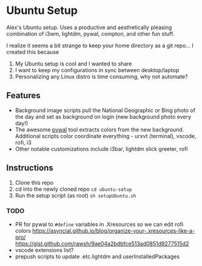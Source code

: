 # Ubuntu Setup

Alex's Ubuntu setup. Uses a productive and aesthetically pleasing combination of i3wm, lightdm, pywal, compton, and other fun stuff.

I realize it seems a bit strange to keep your home directory as a git repo... I created this because

1. My Ubuntu setup is cool and I wanted to share
2. I want to keep my configurations in sync between desktop/laptop
3. Personalizing any Linux distro is time consuming, why not automate?

## Features
- Background image scripts pull the National Geographic or Bing photo of the day and set as background on login (new background photo every day!)
- The awesome [pywal](https://github.com/dylanaraps/pywal) tool extracts colors from the new background. Additional scripts color coordinate everything - urxvt (terminal), vscode, rofi, i3
- Other notable customizations include i3bar, lightdm slick greeter, rofi

## Instructions

1. Clone this repo
2. cd into the newly cloned repo `cd ubuntu-setup`
3. Run the setup script (as root) `sh setupUbuntu.sh`

### TODO

- PR for pywal to `#define` variables in .Xresources so we can edit rofi colors
  https://asyncial.github.io/blog/organize-your-.xresources-like-a-pro/
  https://gist.github.com/rawsh/9ae04a2bdbfce513ad0851d9277515d2
- vscode extensions list?
- prepush scripts to update .etc.lightdm and userInstalledPackages
